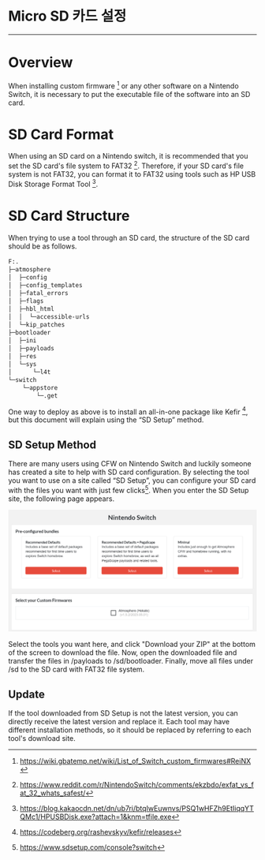 # Micro SD 카드 설정

---

# Overview

When installing custom firmware [^1] or any other software on a Nintendo Switch, it is necessary to put the executable file of the software into an SD card.

# SD Card Format

When using an SD card on a Nintendo switch, it is recommended that you set the SD card's file system to FAT32 [^2]. Therefore, if your SD card's file system is not FAT32, you can format it to FAT32 using tools such as HP USB Disk Storage Format Tool [^3].

# SD Card Structure

When trying to use a tool through an SD card, the structure of the SD card should be as follows.

```
F:.
├─atmosphere
│  ├─config
│  ├─config_templates
│  ├─fatal_errors
│  ├─flags
│  ├─hbl_html
│  │  └─accessible-urls
│  └─kip_patches
├─bootloader
│  ├─ini
│  ├─payloads
│  ├─res
│  └─sys
│      └─l4t
└─switch
    └─appstore
        └─.get
```

One way to deploy as above is to install an all-in-one package like Kefir [^4], but this document will explain using the “SD Setup” method.

## SD Setup Method

There are many users using CFW on Nintendo Switch and luckily someone has created a site to help with SD card configuration. By selecting the tool you want to use on a site called “SD Setup”, you can configure your SD card with the files you want with just few clicks[^5]. When you enter the SD Setup site, the following page appears.

![MicroSD_Set_Up](img/MicroSD_Set_Up.png)

Select the tools you want here, and click "Download your ZIP" at the bottom of the screen to download the file. Now, open the downloaded file and transfer the files in /payloads to /sd/bootloader. Finally, move all files under /sd to the SD card with FAT32 file system.

## Update

If the tool downloaded from SD Setup is not the latest version, you can directly receive the latest version and replace it. Each tool may have different installation methods, so it should be replaced by referring to each tool's download site.

[^1]: https://wiki.gbatemp.net/wiki/List_of_Switch_custom_firmwares#ReiNX
[^2]: https://www.reddit.com/r/NintendoSwitch/comments/ekzbdo/exfat_vs_fat_32_whats_safest/
[^3]: https://blog.kakaocdn.net/dn/ub7ri/btqIwEuwnvs/PSQ1wHFZh9EtIiqqYTQMc1/HPUSBDisk.exe?attach=1&knm=tfile.exe
[^4]: https://codeberg.org/rashevskyv/kefir/releases
[^5]: https://www.sdsetup.com/console?switch
